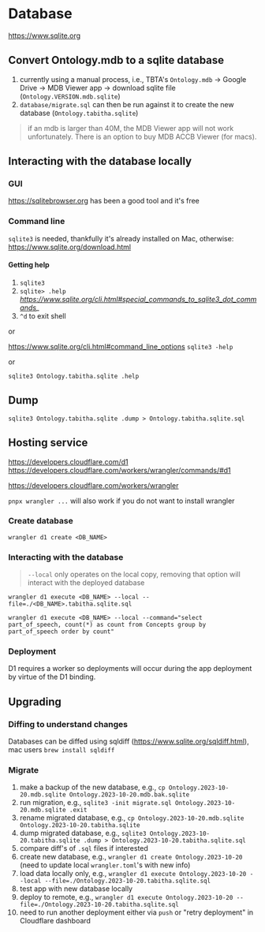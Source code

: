 # Database

https://www.sqlite.org

## Convert Ontology.mdb to a sqlite database

1. currently using a manual process, i.e., TBTA's `Ontology.mdb` -> Google Drive -> MDB Viewer app -> download sqlite file (`Ontology.VERSION.mdb.sqlite`)
1. `database/migrate.sql` can then be run against it to create the new database (`Ontology.tabitha.sqlite`)

> if an mdb is larger than 40M, the MDB Viewer app will not work unfortunately.  There is an option to buy MDB ACCB Viewer (for macs).

## Interacting with the database locally

### GUI

https://sqlitebrowser.org has been a good tool and it's free

### Command line

`sqlite3` is needed, thankfully it's already installed on Mac, otherwise:  https://www.sqlite.org/download.html

#### Getting help

1. `sqlite3`
1. `sqlite> .help` *https://www.sqlite.org/cli.html#special_commands_to_sqlite3_dot_commands_*
1. `^d` to exit shell

or

https://www.sqlite.org/cli.html#command_line_options
`sqlite3 -help`

or

`sqlite3 Ontology.tabitha.sqlite .help`

## Dump

`sqlite3 Ontology.tabitha.sqlite .dump > Ontology.tabitha.sqlite.sql`

## Hosting service

https://developers.cloudflare.com/d1
https://developers.cloudflare.com/workers/wrangler/commands/#d1

https://developers.cloudflare.com/workers/wrangler

`pnpx wrangler ...` will also work if you do not want to install wrangler

### Create database

`wrangler d1 create <DB_NAME>`

### Interacting with the database

> `--local` only operates on the local copy, removing that option will interact with the deployed database

`wrangler d1 execute <DB_NAME> --local --file=./<DB_NAME>.tabitha.sqlite.sql`

`wrangler d1 execute <DB_NAME> --local --command="select part_of_speech, count(*) as count from Concepts group by part_of_speech order by count"`

### Deployment

D1 requires a worker so deployments will occur during the app deployment by virtue of the D1 binding.

## Upgrading

### Diffing to understand changes

Databases can be diffed using sqldiff (https://www.sqlite.org/sqldiff.html), mac users `brew install sqldiff`

### Migrate

1. make a backup of the new database, e.g., `cp Ontology.2023-10-20.mdb.sqlite Ontology.2023-10-20.mdb.bak.sqlite`
1. run migration, e.g., `sqlite3 -init migrate.sql Ontology.2023-10-20.mdb.sqlite .exit`
1. rename migrated database, e.g., `cp Ontology.2023-10-20.mdb.sqlite Ontology.2023-10-20.tabitha.sqlite`
1. dump migrated database, e.g., `sqlite3 Ontology.2023-10-20.tabitha.sqlite .dump > Ontology.2023-10-20.tabitha.sqlite.sql`
1. compare diff's of `.sql` files if interested
1.	create new database, e.g., `wrangler d1 create Ontology.2023-10-20`  (need to update local `wrangler.toml`'s with new info)
1. load data locally only, e.g., `wrangler d1 execute Ontology.2023-10-20 --local --file=./Ontology.2023-10-20.tabitha.sqlite.sql`
1. test app with new database locally
1. deploy to remote, e.g., `wrangler d1 execute Ontology.2023-10-20 --file=./Ontology.2023-10-20.tabitha.sqlite.sql`
1. need to run another deployment either via `push` or "retry deployment" in Cloudflare dashboard